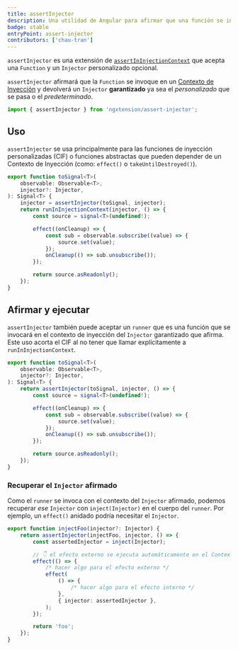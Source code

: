 ```yaml
---
title: assertInjector
description: Una utilidad de Angular para afirmar que una función se invoca en un contexto de inyección y devolver el Injector garantizado.
badge: stable
entryPoint: assert-injector
contributors: ['chau-tran']
---
```


`assertInjector` es una extensión de [`assertInInjectionContext`](https://angular.dev/api/core/assertInInjectionContext) que acepta una `Function` y un `Injector` personalizado opcional.

`assertInjector` afirmará que la `Function` se invoque en un [Contexto de Inyección](https://angular.dev/guide/di/dependency-injection-context) y devolverá un `Injector` **garantizado** ya sea el _personalizado_ que se pasa o el _predeterminado_.

```ts
import { assertInjector } from 'ngxtension/assert-injector';
```

## Uso

`assertInjector` se usa principalmente para las funciones de inyección personalizadas (CIF) o funciones abstractas que pueden depender de un Contexto de Inyección (como: `effect()` o `takeUntilDestroyed()`).

```ts
export function toSignal<T>(
	observable: Observable<T>,
	injector?: Injector,
): Signal<T> {
	injector = assertInjector(toSignal, injector);
	return runInInjectionContext(injector, () => {
		const source = signal<T>(undefined!);

		effect((onCleanup) => {
			const sub = observable.subscribe((value) => {
				source.set(value);
			});
			onCleanup(() => sub.unsubscribe());
		});

		return source.asReadonly();
	});
}
```

## Afirmar y ejecutar

`assertInjector` también puede aceptar un `runner` que es una función que se invocará en el contexto de inyección del `Injector` garantizado que afirma. Este uso acorta el CIF al no tener que llamar explícitamente a `runInInjectionContext`.

```ts
export function toSignal<T>(
	observable: Observable<T>,
	injector?: Injector,
): Signal<T> {
	return assertInjector(toSignal, injector, () => {
		const source = signal<T>(undefined!);

		effect((onCleanup) => {
			const sub = observable.subscribe((value) => {
				source.set(value);
			});
			onCleanup(() => sub.unsubscribe());
		});

		return source.asReadonly();
	});
}
```

### Recuperar el `Injector` afirmado

Como el `runner` se invoca con el contexto del `Injector` afirmado, podemos recuperar _ese_ `Injector` con `inject(Injector)` en el cuerpo del `runner`. Por ejemplo, un `effect()` anidado podría necesitar el `Injector`.

```ts
export function injectFoo(injector?: Injector) {
	return assertInjector(injectFoo, injector, () => {
		const assertedInjector = inject(Injector);

		// 👇 el efecto externo se ejecuta automáticamente en el Contexto de Inyección
		effect(() => {
			/* hacer algo para el efecto externo */
			effect(
				() => {
					/* hacer algo para el efecto interno */
				},
				{ injector: assertedInjector },
			);
		});

		return 'foo';
	});
}
```
